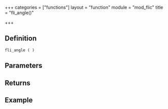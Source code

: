 +++
categories = ["functions"]
layout = "function"
module = "mod_flic"
title = "fli_angle()"

+++

## Definition

    fli_angle ( )

## Parameters

## Returns

## Example
